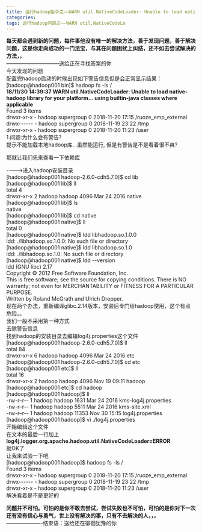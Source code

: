```yaml
---
title: 运行hadoop指令之——WARN util.NativeCodeLoader: Unable to load native-hadoop library for your platform....
categories: 
tags: 运行hadoop问题之——WARN util.NativeCodeLo
---
```

**每天都会遇到新的问题，每件事他没有唯一的解决方法，善于发现问题，善于解决问题，这是你走向成功的一门法宝，与其在问题困扰上纠结，还不如去尝试解决的方法，，**  
——————————送给正在寻找答案的你  
今天发现的问题  
配置完hadoop启动的时候出现如下警告信息但是会正常显示结果：  
[hadoop@hadoop001 bin]$ hadoop fs -ls /  
**18/11/30 14:39:37 WARN util.NativeCodeLoader: Unable to load native-hadoop
library for your platform… using builtin-java classes where applicable**  
Found 3 items  
drwxr-xr-x - hadoop supergroup 0 2018-11-20 17:15 /ruoze_emp_external  
drwx------ - hadoop supergroup 0 2018-11-19 23:22 /tmp  
drwxr-xr-x - hadoop supergroup 0 2018-11-20 11:23 /user  
1.问题:为什么会有警告?  
提示不能加载本地hadoop库…虽然能运行, 但是有警告是不是看着很不爽?

那就让我们先来查看一下依赖库

\---->进入hadoop安装目录  
[hadoop@hadoop001 hadoop-2.6.0-cdh5.7.0]$ cd lib  
[hadoop@hadoop001 lib]$ ll  
total 4  
drwxr-xr-x 2 hadoop hadoop 4096 Mar 24 2016 native  
[hadoop@hadoop001 lib]$ ls  
native  
[hadoop@hadoop001 lib]$ cd native  
[hadoop@hadoop001 native]$ ll  
total 0  
[hadoop@hadoop001 native]$ ldd libhadoop.so.1.0.0  
ldd: ./libhadoop.so.1.0.0: No such file or directory  
[hadoop@hadoop001 native]$ ldd libhadoop.so.1.0  
ldd: ./libhadoop.so.1.0: No such file or directory  
[hadoop@hadoop001 native]$ ldd --version  
ldd (GNU libc) 2.17  
Copyright © 2012 Free Software Foundation, Inc.  
This is free software; see the source for copying conditions. There is NO  
warranty; not even for MERCHANTABILITY or FITNESS FOR A PARTICULAR PURPOSE.  
Written by Roland McGrath and Ulrich Drepper.  
现在两个办法，重新编译glibc.2.14版本，安装后专门给hadoop使用，这个有点危险。。  
我们一般不采用第一种方式  
去除警告信息  
找到hadoop的安装目录去编辑log4j.properties这个文件  
[hadoop@hadoop001 hadoop-2.6.0-cdh5.7.0]$ ll  
total 84  
drwxr-xr-x 6 hadoop hadoop 4096 Mar 24 2016 etc  
[hadoop@hadoop001 hadoop-2.6.0-cdh5.7.0]$ cd etc  
[hadoop@hadoop001 etc]$ ll  
total 16  
drwxr-xr-x 2 hadoop hadoop 4096 Nov 19 09:11 hadoop  
[hadoop@hadoop001 etc]$ cd hadoop  
[hadoop@hadoop001 hadoop]$ ll  
-rw-r–r-- 1 hadoop hadoop 1631 Mar 24 2016 kms-log4j.properties  
-rw-r–r-- 1 hadoop hadoop 5511 Mar 24 2016 kms-site.xml  
-rw-r–r-- 1 hadoop hadoop 11353 Nov 30 15:15 log4j.properties  
[hadoop@hadoop001 hadoop]$ vi ./log4j.properties  
开始编辑这个文件  
在文本的最后一行加上  
**log4j.logger.org.apache.hadoop.util.NativeCodeLoader=ERROR**  
就OK了  
让我来试验一下吧  
[hadoop@hadoop001 hadoop]$ hadoop fs -ls /  
Found 3 items  
drwxr-xr-x - hadoop supergroup 0 2018-11-20 17:15 /ruoze_emp_external  
drwx------ - hadoop supergroup 0 2018-11-19 23:22 /tmp  
drwxr-xr-x - hadoop supergroup 0 2018-11-20 11:23 /user  
解决看着是不是更好的

**问题并不可怕。可怕的是你不敢去尝试，尝试失败也不可怕，可怕的是你对下一次还有没有信心与勇气，世上没有解决的事，只有不去解决的人，，，**  
——–————-结束语：送给还在徘徊犹豫的你

